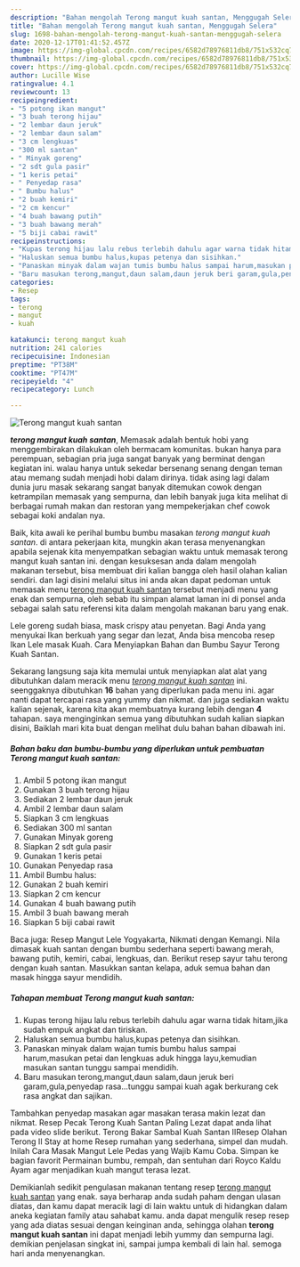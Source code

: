 ```yaml
---
description: "Bahan mengolah Terong mangut kuah santan, Menggugah Selera"
title: "Bahan mengolah Terong mangut kuah santan, Menggugah Selera"
slug: 1698-bahan-mengolah-terong-mangut-kuah-santan-menggugah-selera
date: 2020-12-17T01:41:52.457Z
image: https://img-global.cpcdn.com/recipes/6582d78976811db8/751x532cq70/terong-mangut-kuah-santan-foto-resep-utama.jpg
thumbnail: https://img-global.cpcdn.com/recipes/6582d78976811db8/751x532cq70/terong-mangut-kuah-santan-foto-resep-utama.jpg
cover: https://img-global.cpcdn.com/recipes/6582d78976811db8/751x532cq70/terong-mangut-kuah-santan-foto-resep-utama.jpg
author: Lucille Wise
ratingvalue: 4.1
reviewcount: 13
recipeingredient:
- "5 potong ikan mangut"
- "3 buah terong hijau"
- "2 lembar daun jeruk"
- "2 lembar daun salam"
- "3 cm lengkuas"
- "300 ml santan"
- " Minyak goreng"
- "2 sdt gula pasir"
- "1 keris petai"
- " Penyedap rasa"
- " Bumbu halus"
- "2 buah kemiri"
- "2 cm kencur"
- "4 buah bawang putih"
- "3 buah bawang merah"
- "5 biji cabai rawit"
recipeinstructions:
- "Kupas terong hijau lalu rebus terlebih dahulu agar warna tidak hitam,jika sudah empuk angkat dan tiriskan."
- "Haluskan semua bumbu halus,kupas petenya dan sisihkan."
- "Panaskan minyak dalam wajan tumis bumbu halus sampai harum,masukan petai dan lengkuas aduk hingga layu,kemudian masukan santan tunggu sampai mendidih."
- "Baru masukan terong,mangut,daun salam,daun jeruk beri garam,gula,penyedap rasa...tunggu sampai kuah agak berkurang cek rasa angkat dan sajikan."
categories:
- Resep
tags:
- terong
- mangut
- kuah

katakunci: terong mangut kuah 
nutrition: 241 calories
recipecuisine: Indonesian
preptime: "PT38M"
cooktime: "PT47M"
recipeyield: "4"
recipecategory: Lunch

---
```



![Terong mangut kuah santan](https://img-global.cpcdn.com/recipes/6582d78976811db8/751x532cq70/terong-mangut-kuah-santan-foto-resep-utama.jpg)

<b><i>terong mangut kuah santan</i></b>, Memasak adalah bentuk hobi yang menggembirakan dilakukan oleh bermacam komunitas. bukan hanya para perempuan, sebagian pria juga sangat banyak yang berminat dengan kegiatan ini. walau hanya untuk sekedar bersenang senang dengan teman atau memang sudah menjadi hobi dalam dirinya. tidak asing lagi dalam dunia juru masak sekarang sangat banyak ditemukan cowok dengan ketrampilan memasak yang sempurna, dan lebih banyak juga kita melihat di berbagai rumah makan dan restoran yang mempekerjakan chef cowok sebagai koki andalan nya.

Baik, kita awali ke perihal bumbu bumbu masakan <i>terong mangut kuah santan</i>. di antara pekerjaan kita, mungkin akan terasa menyenangkan apabila sejenak kita menyempatkan sebagian waktu untuk memasak terong mangut kuah santan ini. dengan kesuksesan anda dalam mengolah makanan tersebut, bisa membuat diri kalian bangga oleh hasil olahan kalian sendiri. dan lagi disini melalui situs ini anda akan dapat pedoman untuk memasak menu <u>terong mangut kuah santan</u> tersebut menjadi menu yang enak dan sempurna, oleh sebab itu simpan alamat laman ini di ponsel anda sebagai salah satu referensi kita dalam mengolah makanan baru yang enak.

Lele goreng sudah biasa, mask crispy atau penyetan. Bagi Anda yang menyukai Ikan berkuah yang segar dan lezat, Anda bisa mencoba resep Ikan Lele masak Kuah. Cara Menyiapkan Bahan dan Bumbu Sayur Terong Kuah Santan.


Sekarang langsung saja kita memulai untuk menyiapkan alat alat yang dibutuhkan dalam meracik menu <u><i>terong mangut kuah santan</i></u> ini. seenggaknya dibutuhkan <b>16</b> bahan yang diperlukan pada menu ini. agar nanti dapat tercapai rasa yang yummy dan nikmat. dan juga sediakan waktu kalian sejenak, karena kita akan membuatnya kurang lebih dengan <b>4</b> tahapan. saya menginginkan semua yang dibutuhkan sudah kalian siapkan disini, Baiklah mari kita buat dengan melihat dulu bahan bahan dibawah ini.

<!--inarticleads1-->

##### Bahan baku dan bumbu-bumbu yang diperlukan untuk pembuatan Terong mangut kuah santan:

1. Ambil 5 potong ikan mangut
1. Gunakan 3 buah terong hijau
1. Sediakan 2 lembar daun jeruk
1. Ambil 2 lembar daun salam
1. Siapkan 3 cm lengkuas
1. Sediakan 300 ml santan
1. Gunakan  Minyak goreng
1. Siapkan 2 sdt gula pasir
1. Gunakan 1 keris petai
1. Gunakan  Penyedap rasa
1. Ambil  Bumbu halus:
1. Gunakan 2 buah kemiri
1. Siapkan 2 cm kencur
1. Gunakan 4 buah bawang putih
1. Ambil 3 buah bawang merah
1. Siapkan 5 biji cabai rawit


Baca juga: Resep Mangut Lele Yogyakarta, Nikmati dengan Kemangi. Nila dimasak kuah santan dengan bumbu sederhana seperti bawang merah, bawang putih, kemiri, cabai, lengkuas, dan. Berikut resep sayur tahu terong dengan kuah santan. Masukkan santan kelapa, aduk semua bahan dan masak hingga sayur mendidih. 

<!--inarticleads2-->

##### Tahapan membuat Terong mangut kuah santan:

1. Kupas terong hijau lalu rebus terlebih dahulu agar warna tidak hitam,jika sudah empuk angkat dan tiriskan.
1. Haluskan semua bumbu halus,kupas petenya dan sisihkan.
1. Panaskan minyak dalam wajan tumis bumbu halus sampai harum,masukan petai dan lengkuas aduk hingga layu,kemudian masukan santan tunggu sampai mendidih.
1. Baru masukan terong,mangut,daun salam,daun jeruk beri garam,gula,penyedap rasa...tunggu sampai kuah agak berkurang cek rasa angkat dan sajikan.


Tambahkan penyedap masakan agar masakan terasa makin lezat dan nikmat. Resep Pecak Terong Kuah Santan Paling Lezat dapat anda lihat pada video slide berikut. Terong Bakar Sambal Kuah Santan IIResep Olahan Terong II Stay at home Resep rumahan yang sederhana, simpel dan mudah. Inilah Cara Masak Mangut Lele Pedas yang Wajib Kamu Coba. Simpan ke bagian favorit Permainan bumbu, rempah, dan sentuhan dari Royco Kaldu Ayam agar menjadikan kuah mangut terasa lezat. 

Demikianlah sedikit pengulasan makanan tentang resep <u>terong mangut kuah santan</u> yang enak. saya berharap anda sudah paham dengan ulasan diatas, dan kamu dapat meracik lagi di lain waktu untuk di hidangkan dalam aneka kegiatan family atau sahabat kamu. anda dapat mengulik resep resep yang ada diatas sesuai dengan keinginan anda, sehingga olahan <b>terong mangut kuah santan</b> ini dapat menjadi lebih yummy dan sempurna lagi. demikian penjelasan singkat ini, sampai jumpa kembali di lain hal. semoga hari anda menyenangkan.
